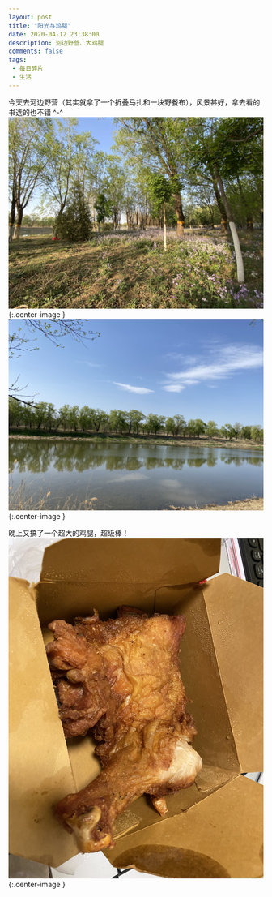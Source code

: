 ```yaml
---
layout: post
title: "阳光与鸡腿"
date: 2020-04-12 23:38:00
description: 河边野营、大鸡腿
comments: false
tags: 
 - 每日碎片
 - 生活
---
```

今天去河边野营（其实就拿了一个折叠马扎和一块野餐布），风景甚好，拿去看的书选的也不错 ^-^
![](/resource/images/2020-04-12-today-tips/野营-1.jpg){:.center-image }
![](/resource/images/2020-04-12-today-tips/野营-2.jpg){:.center-image }

晚上又搞了一个超大的鸡腿，超级棒！
![](/resource/images/2020-04-12-today-tips/大鸡腿.jpg){:.center-image }
